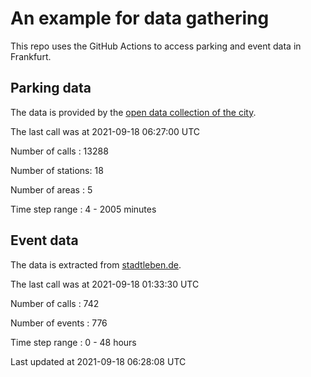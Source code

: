 # An example for data gathering

This repo uses the GitHub Actions to access parking and event data in Frankfurt.

## Parking data
The data is provided by the [open data collection of the city](https://www.offenedaten.frankfurt.de/).

The last call was at 2021-09-18 06:27:00 UTC

Number of calls   : 13288

Number of stations:    18

Number of areas   :     5

Time step range   :     4 -  2005 minutes


## Event data
The data is extracted from [stadtleben.de](https://stadtleben.de/frankfurt/).

The last call was at 2021-09-18 01:33:30 UTC

Number of calls   : 742

Number of events  : 776

Time step range   :   0 -  48 hours


Last updated at 2021-09-18 06:28:08 UTC
